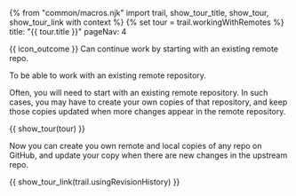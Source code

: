 {% from "common/macros.njk" import trail, show_tour_title, show_tour, show_tour_link with context %}
{% set tour = trail.workingWithRemotes %}
<frontmatter>
title: "{{ tour.title }}"
pageNav: 4
</frontmatter>

<span id="outcomes">{{ icon_outcome }} Can continue work by starting with an existing remote repo.</span>
<span id="title"></span>

<span class="d-none" id="destination">To be able to work with an existing remote repository.</span>

<span class="d-none" id="motivation">Often, you will need to start with an existing remote repository. In such cases, you may have to create your own copies of that repository, and keep those copies updated when more changes appear in the remote repository.</span>

<div id="body">

{{ show_tour(tour) }}
</div>

<div id="extras">
</div>

<span class="d-none" id="achievements">Now you can create you own remote and local copies of any repo on GitHub, and update your copy when there are new changes in the upstream repo.</span>

<span id="next">{{ show_tour_link(trail.usingRevisionHistory) }}</span>